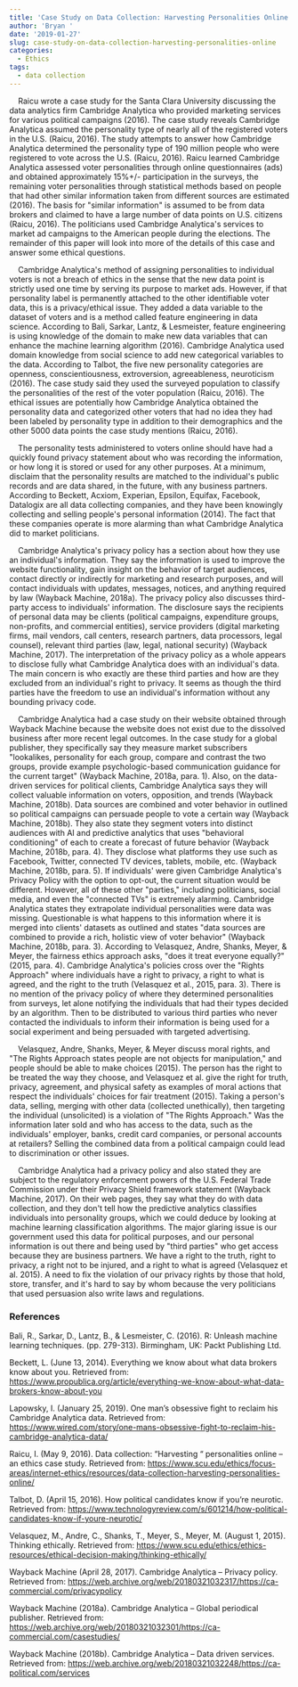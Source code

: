 ```yaml
---
title: 'Case Study on Data Collection: Harvesting Personalities Online'
author: 'Bryan '
date: '2019-01-27'
slug: case-study-on-data-collection-harvesting-personalities-online
categories:
  - Ethics
tags:
  - data collection
---
```


&nbsp;&nbsp;&nbsp;&nbsp;Raicu wrote a case study for the Santa Clara University discussing the data analytics firm Cambridge Analytica who provided marketing services for various political campaigns (2016). The case study reveals Cambridge Analytica assumed the personality type of nearly all of the registered voters in the U.S. (Raicu, 2016). The study attempts to answer how Cambridge Analytica determined the personality type of 190 million people who were registered to vote across the U.S. (Raicu, 2016). Raicu learned Cambridge Analytica assessed voter personalities through online questionnaires (ads) and obtained approximately 15%+/- participation in the surveys, the remaining voter personalities through statistical methods based on people that had other similar information taken from different sources are estimated (2016). The basis for "similar information" is assumed to be from data brokers and claimed to have a large number of data points on U.S. citizens (Raicu, 2016). The politicians used Cambridge Analytica's services to market ad campaigns to the American people during the elections. The remainder of this paper will look into more of the details of this case and answer some ethical questions. 

&nbsp;&nbsp;&nbsp;&nbsp;Cambridge Analytica's method of assigning personalities to individual voters is not a breach of ethics in the sense that the new data point is strictly used one time by serving its purpose to market ads. However, if that personality label is permanently attached to the other identifiable voter data, this is a privacy/ethical issue. They added a data variable to the dataset of voters and is a method called feature engineering in data science. According to Bali, Sarkar, Lantz, & Lesmeister, feature engineering is using knowledge of the domain to make new data variables that can enhance the machine learning algorithm (2016). Cambridge Analytica used domain knowledge from social science to add new categorical variables to the data. According to Talbot, the five new personality categories are openness, conscientiousness, extroversion, agreeableness, neuroticism (2016). The case study said they used the surveyed population to classify the personalities of the rest of the voter population (Raicu, 2016). The ethical issues are potentially how Cambridge Analytica obtained the personality data and categorized other voters that had no idea they had been labeled by personality type in addition to their demographics and the other 5000 data points the case study mentions (Raicu, 2016).  

&nbsp;&nbsp;&nbsp;&nbsp;The personality tests administered to voters online should have had a quickly found privacy statement about who was recording the information, or how long it is stored or used for any other purposes. At a minimum, disclaim that the personality results are matched to the individual's public records and are data shared, in the future, with any business partners.  According to Beckett, Acxiom, Experian, Epsilon, Equifax, Facebook, Datalogix are all data collecting companies, and they have been knowingly collecting and selling people's personal information (2014). The fact that these companies operate is more alarming than what Cambridge Analytica did to market politicians. 

&nbsp;&nbsp;&nbsp;&nbsp;Cambridge Analytica's privacy policy has a section about how they use an individual's information. They say the information is used to improve the website functionality, gain insight on the behavior of target audiences, contact directly or indirectly for marketing and research purposes, and will contact individuals with updates, messages, notices, and anything required by law (Wayback Machine, 2018a). The privacy policy also discusses third-party access to individuals' information. The disclosure says the recipients of personal data may be clients (political campaigns, expenditure groups, non-profits, and commercial entities), service providers (digital marketing firms, mail vendors, call centers, research partners, data processors, legal counsel), relevant third parties (law, legal, national security) (Wayback Machine, 2017). The interpretation of the privacy policy as a whole appears to disclose fully what Cambridge Analytica does with an individual's data. The main concern is who exactly are these third parties and how are they excluded from an individual's right to privacy. It seems as though the third parties have the freedom to use an individual's information without any bounding privacy code.

&nbsp;&nbsp;&nbsp;&nbsp;Cambridge Analytica had a case study on their website obtained through Wayback Machine because the website does not exist due to the dissolved business after more recent legal outcomes. In the case study for a global publisher, they specifically say they measure market subscribers "lookalikes, personality for each group, compare and contrast the two groups, provide example psychologic-based communication guidance for the current target" (Wayback Machine, 2018a, para. 1). Also, on the data-driven services for political clients, Cambridge Analytica says they will collect valuable information on voters, opposition, and trends (Wayback Machine, 2018b). Data sources are combined and voter behavior in outlined so political campaigns can persuade people to vote a certain way (Wayback Machine, 2018b). They also state they segment voters into distinct audiences with AI and predictive analytics that uses "behavioral conditioning" of each to create a forecast of future behavior (Wayback Machine, 2018b, para. 4). They disclose what platforms they use such as Facebook, Twitter, connected TV devices, tablets, mobile, etc. (Wayback Machine, 2018b, para. 5). If individuals' were given Cambridge Analytica's Privacy Policy with the option to opt-out, the current situation would be different. However, all of these other "parties," including politicians, social media, and even the "connected TVs" is extremely alarming. Cambridge Analytica states they extrapolate individual personalities were data was missing. Questionable is what happens to this information where it is merged into clients' datasets as outlined and states "data sources are combined to provide a rich, holistic view of voter behavior" (Wayback Machine, 2018b, para. 3). According to Velasquez, Andre, Shanks, Meyer, & Meyer, the fairness ethics approach asks, "does it treat everyone equally?" (2015, para. 4). Cambridge Analytica's policies cross over the "Rights Approach" where individuals have a right to privacy, a right to what is agreed, and the right to the truth (Velasquez et al., 2015, para. 3). There is no mention of the privacy policy of where they determined personalities from surveys, let alone notifying the individuals that had their types decided by an algorithm. Then to be distributed to various third parties who never contacted the individuals to inform their information is being used for a social experiment and being persuaded with targeted advertising.    

&nbsp;&nbsp;&nbsp;&nbsp;Velasquez, Andre, Shanks, Meyer, & Meyer discuss moral rights, and "The Rights Approach states people are not objects for manipulation," and people should be able to make choices (2015). The person has the right to be treated the way they choose, and Velasquez et al. give the right for truth, privacy, agreement, and physical safety as examples of moral actions that respect the individuals' choices for fair treatment (2015). Taking a person's data, selling, merging with other data (collected unethically), then targeting the individual (unsolicited) is a violation of "The Rights Approach." Was the information later sold and who has access to the data, such as the individuals' employer, banks, credit card companies, or personal accounts at retailers? Selling the combined data from a political campaign could lead to discrimination or other issues. 

&nbsp;&nbsp;&nbsp;&nbsp;Cambridge Analytica had a privacy policy and also stated they are subject to the regulatory enforcement powers of the U.S. Federal Trade Commission under their Privacy Shield framework statement (Wayback Machine, 2017). On their web pages, they say what they do with data collection, and they don't tell how the predictive analytics classifies individuals into personality groups, which we could deduce by looking at machine learning classification algorithms. The major glaring issue is our government used this data for political purposes, and our personal information is out there and being used by "third parties" who get access because they are business partners. We have a right to the truth, right to privacy, a right not to be injured, and a right to what is agreed (Velasquez et al. 2015). A need to fix the violation of our privacy rights by those that hold, store, transfer, and it's hard to say by whom because the very politicians that used persuasion also write laws and regulations. 

### References

Bali, R., Sarkar, D., Lantz, B., & Lesmeister, C. (2016). R: Unleash machine learning techniques. (pp. 279-313). Birmingham, UK: Packt Publishing Ltd.

Beckett, L. (June 13, 2014). Everything we know about what data brokers know about you. Retrieved from: https://www.propublica.org/article/everything-we-know-about-what-data-brokers-know-about-you

Lapowsky, I. (January 25, 2019). One man’s obsessive fight to reclaim his Cambridge Analytica data. Retrieved from: https://www.wired.com/story/one-mans-obsessive-fight-to-reclaim-his-cambridge-analytica-data/

Raicu, I. (May 9, 2016). Data collection: “Harvesting “ personalities online – an ethics case study. Retrieved from: https://www.scu.edu/ethics/focus-areas/internet-ethics/resources/data-collection-harvesting-personalities-online/

Talbot, D. (April 15, 2016). How political candidates know if you’re neurotic. Retrieved from: https://www.technologyreview.com/s/601214/how-political-candidates-know-if-youre-neurotic/

Velasquez, M., Andre, C., Shanks, T., Meyer, S., Meyer, M. (August 1, 2015). Thinking ethically. Retrieved from: https://www.scu.edu/ethics/ethics-resources/ethical-decision-making/thinking-ethically/

Wayback Machine (April 28, 2017). Cambridge Analytica – Privacy policy. Retrieved from: https://web.archive.org/web/20180321032317/https://ca-commercial.com/privacypolicy

Wayback Machine (2018a). Cambridge Analytica – Global periodical publisher. Retrieved from: https://web.archive.org/web/20180321032301/https://ca-commercial.com/casestudies/

Wayback Machine (2018b). Cambridge Analytica – Data driven services. Retrieved from: https://web.archive.org/web/20180321032248/https://ca-political.com/services
